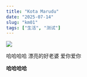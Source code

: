 ```yaml
---
title: "Kota Marudu"
date: "2025-07-14"
slug: "km01"
tags: ["生活", "测试"]
---
```

![](https://prod-files-secure.s3.us-west-2.amazonaws.com/112d0858-5090-4d34-a606-b75eb8d65fd2/c7b45876-473c-4fb6-85d3-cb84a84bfc51/1000201235.jpg?X-Amz-Algorithm=AWS4-HMAC-SHA256&X-Amz-Content-Sha256=UNSIGNED-PAYLOAD&X-Amz-Credential=ASIAZI2LB4663XKBGWCM%2F20250724%2Fus-west-2%2Fs3%2Faws4_request&X-Amz-Date=20250724T203512Z&X-Amz-Expires=3600&X-Amz-Security-Token=IQoJb3JpZ2luX2VjEAwaCXVzLXdlc3QtMiJHMEUCIQDseYMkrjKO7QYb8o6C0XbxSWHI3r4rI5avT%2Bsx%2FWbqUwIgf0PUi3J3iy15%2BwJaD3CFCWVo9P4EN21we2WaBk8b7zwq%2FwMINRAAGgw2Mzc0MjMxODM4MDUiDK6di9orrk%2FxGSP8yyrcA6vtrgJJpZPIHPi9p4VVTlAEExro6XnzJspKjkuxYfK4l24yl4xUsQpYwVQMhfSQK2NTTIr0Di2E1JXTzkfRN7saOoqxGON5kL%2F9EGyge%2Bfz58VOcSONJn0gQKuRWcjyvGpqmUcY5APUpkhmjliYTwk02DxvRf8DIVh0VawJ8jw3hFUadgn67mVR8hvus87dgRAWftURq90UN0LnmvPguH6e6pdYVdO4cUpRHITLOuiyxDlTKKJOs8Gu2XFREUQ%2FQjPtvp%2BEJ5XUfbmiymeSLSTu1YaFJd23o%2BZnsO5m6wG4q%2BU%2BwmWGDu6wJz%2B0HeURCP4CMZba8bDdB3T9xm%2BHj71AfAEiVE%2B1Q3tEqnqQY8m3TeuGXLxWskSyKY9MM7TG2aIUm%2F1p9FjXmU5rc9D4bhE3X2FhnMUMIwY9ab1o2WMD%2F9rMltb4LC4RLJFfScSpsdYeMgJMLDwP%2Bgu3tV3aGa73syj8H5bM3iHNZHe4E6%2BlJEGBwL41OWGISQph6cacqn1jvVEk%2Fp9DTVMPs94LjshhZ9o%2FPIHVX1MS7lI%2Bmrpr59GKGmACVMWRgdg93sLfMIvEbxu3W3VcbyKeQ3gB2cSrDT2MbudD9VG79MPKsZ0VLJKt%2BGMeb2Oq9IrJMIqaisQGOqUBq2d3a56a%2Bk4E48zI5IFAf8fbEJuJkmAupR9RjauEs%2BBEfHyvkQ3y3ab2J0%2B94zztVHlvSKHDR4BynKtpCRlgPgMP9qfJqjXBTtPC8sZNxuKiNAEdaSJBVUyC%2FpaEKLpu6UJiz5LXfKrSV3X9UTk8plcZt6I248vt5GUJb7Q%2FnhTzo%2B7I834y3Huf8J3Z633zqWU8AXgU97PEwZF6QZ7qT986FE7L&X-Amz-Signature=3e4211b8ac03b385b1ca8b20abd8d437d81cbc48102a0a8084c75aa035a3ee04&X-Amz-SignedHeaders=host&x-amz-checksum-mode=ENABLED&x-id=GetObject)


哈哈哈哈  漂亮的好老婆  爱你爱你


**哈哈哈哈**

